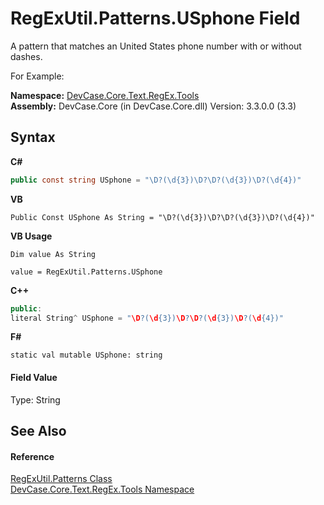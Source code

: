 # RegExUtil.Patterns.USphone Field
 

A pattern that matches an United States phone number with or without dashes. 

 For Example: 



**Namespace:**&nbsp;<a href="N_DevCase_Core_Text_RegEx_Tools">DevCase.Core.Text.RegEx.Tools</a><br />**Assembly:**&nbsp;DevCase.Core (in DevCase.Core.dll) Version: 3.3.0.0 (3.3)

## Syntax

**C#**<br />
``` C#
public const string USphone = "\D?(\d{3})\D?\D?(\d{3})\D?(\d{4})"
```

**VB**<br />
``` VB
Public Const USphone As String = "\D?(\d{3})\D?\D?(\d{3})\D?(\d{4})"
```

**VB Usage**<br />
``` VB Usage
Dim value As String

value = RegExUtil.Patterns.USphone

```

**C++**<br />
``` C++
public:
literal String^ USphone = "\D?(\d{3})\D?\D?(\d{3})\D?(\d{4})"
```

**F#**<br />
``` F#
static val mutable USphone: string
```


#### Field Value
Type: String

## See Also


#### Reference
<a href="T_DevCase_Core_Text_RegEx_Tools_RegExUtil_Patterns">RegExUtil.Patterns Class</a><br /><a href="N_DevCase_Core_Text_RegEx_Tools">DevCase.Core.Text.RegEx.Tools Namespace</a><br />
